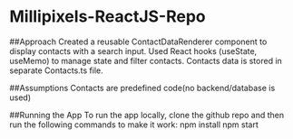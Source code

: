 # Millipixels-ReactJS-Repo

##Approach
Created a reusable ContactDataRenderer component to display contacts with a search input.
Used React hooks (useState, useMemo) to manage state and filter contacts.
Contacts data is stored in separate Contacts.ts file.

##Assumptions
Contacts are predefined code(no backend/database is used)

##Running the App
To run the app locally, clone the github repo and then run the following commands to make it work:
npm install
npm start
